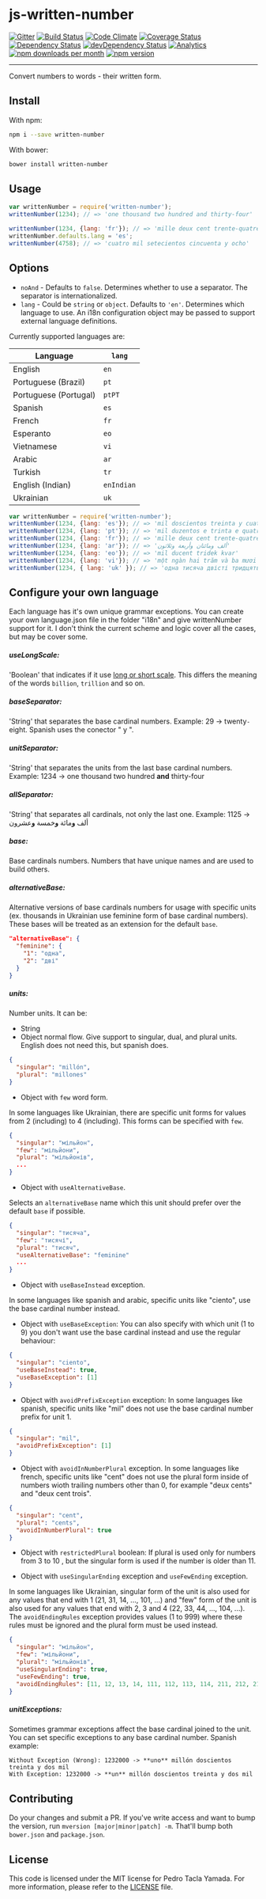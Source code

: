 # js-written-number
[![Gitter](https://badges.gitter.im/Join%20Chat.svg)](https://gitter.im/yamadapc/js-written-number?utm_source=badge&utm_medium=badge&utm_campaign=pr-badge)
[![Build Status](https://secure.travis-ci.org/yamadapc/js-written-number.png?branch=master)](http://travis-ci.org/yamadapc/js-written-number)
[![Code Climate](https://codeclimate.com/github/yamadapc/js-written-number.png)](https://codeclimate.com/github/yamadapc/js-written-number)
[![Coverage Status](https://coveralls.io/repos/yamadapc/js-written-number/badge.png?branch=master)](https://coveralls.io/r/yamadapc/js-written-number?branch=master)
[![Dependency Status](https://david-dm.org/yamadapc/js-written-number.png)](https://david-dm.org/yamadapc/js-written-number)
[![devDependency Status](https://david-dm.org/yamadapc/js-written-number/dev-status.png)](https://david-dm.org/yamadapc/js-written-number#info=devDependencies)
[![Analytics](https://ga-beacon.appspot.com/UA-54450544-1/js-written-number/README)](https://github.com/igrigorik/ga-beacon)
[![npm downloads per month](http://img.shields.io/npm/dm/written-number.svg)](https://www.npmjs.org/package/written-number)
[![npm version](https://img.shields.io/npm/v/written-number.svg)](https://www.npmjs.org/package/written-number)
- - -
Convert numbers to words - their written form.

## Install
With npm:
```bash
npm i --save written-number
```
With bower:
```bash
bower install written-number
```

## Usage
```javascript
var writtenNumber = require('written-number');
writtenNumber(1234); // => 'one thousand two hundred and thirty-four'

writtenNumber(1234, {lang: 'fr'}); // => 'mille deux cent trente-quatre'
writtenNumber.defaults.lang = 'es';
writtenNumber(4758); // => 'cuatro mil setecientos cincuenta y ocho'
```

## Options
- `noAnd` - Defaults to `false`. Determines whether to use a separator. The
  separator is internationalized.
- `lang` - Could be `string` or `object`. Defaults to `'en'`. Determines which
  language to use. An i18n configuration object may be passed to support
  external language definitions.

Currently supported languages are:

| Language | `lang` |
|---------|--------|
| English | `en` |
| Portuguese (Brazil) | `pt` |
| Portuguese (Portugal) | `ptPT` |
| Spanish | `es` |
| French | `fr` |
| Esperanto | `eo` |
| Vietnamese | `vi` |
| Arabic | `ar` |
| Turkish | `tr` |
| English (Indian) | `enIndian` |
| Ukrainian | `uk` |


```javascript
var writtenNumber = require('written-number');
writtenNumber(1234, {lang: 'es'}); // => 'mil doscientos treinta y cuatro'
writtenNumber(1234, {lang: 'pt'}); // => 'mil duzentos e trinta e quatro'
writtenNumber(1234, {lang: 'fr'}); // => 'mille deux cent trente-quatre'
writtenNumber(1234, {lang: 'ar'}); // => 'ألف ومائتان وأربعة وثلاثون'
writtenNumber(1234, {lang: 'eo'}); // => 'mil ducent tridek kvar'
writtenNumber(1234, {lang: 'vi'}); // => 'một ngàn hai trăm và ba mươi bốn'
writtenNumber(1234, { lang: 'uk' }); // => 'одна тисяча двісті тридцять чотири'
```


## Configure your own language
Each language has it's own unique grammar exceptions.  You can create your own 
language.json file in the folder "i18n" and give writtenNumber support for it. I 
don't think the current scheme and logic cover all the cases, but may be cover 
some.

##### useLongScale:
'Boolean' that indicates if it use [long or short scale](http://en.wikipedia.org/wiki/Long_and_short_scales). This differs the meaning of the words `billion`, `trillion` and so on.

##### baseSeparator:
'String' that separates the base cardinal numbers.
Example: 29 -> twenty`-`eight. Spanish uses the conector " y ".

##### unitSeparator:
'String' that separates the units from the last base cardinal numbers.
Example: 1234 -> one thousand two hundred **and** thirty-four

##### allSeparator:
'String' that separates all cardinals, not only the last one.
Example: 1125 -> ألف **و**مائة **و**خمسة **و**عشرون

##### base:
Base cardinals numbers. Numbers that have unique names and are used to build others.

##### alternativeBase:
Alternative versions of base cardinals numbers for usage with specific units (ex. thousands in Ukrainian use feminine form of base cardinal numbers). These bases will be treated as an extension for the default `base`.

```json
"alternativeBase": {
  "feminine": {
    "1": "одна",
    "2": "дві"
  }
}
```

##### units:
Number units.
It can be:
- String
- Object normal flow. Give support to singular, dual, and plural units. English does not need this, but spanish does.
```json
{
  "singular": "millón",
  "plural": "millones"
}
```

- Object with `few` word form.

In some languages like Ukrainian, there are specific unit forms for values from 2 (including) to 4 (including). This forms can be specified with `few`.

```json
{
  "singular": "мільйон",
  "few": "мільйони",
  "plural": "мільйонів",
  ...
}
```

- Object with `useAlternativeBase`.

Selects an `alternativeBase` name which this unit should prefer over the default `base` if possible.

```json
{
  "singular": "тисяча",
  "few": "тисячі",
  "plural": "тисяч",
  "useAlternativeBase": "feminine"
  ...
}
```


- Object with `useBaseInstead` exception.

In some languages like spanish and arabic, specific units like "ciento", use the base cardinal number instead.

- Object with `useBaseException`: You can also specify with which unit (1 to 9) you don't
want use the base cardinal instead and use the regular behaviour:

```json
{
  "singular": "ciento",
  "useBaseInstead": true,
  "useBaseException": [1]
}
```
- Object with `avoidPrefixException` exception:
In some languages like spanish, specific units like "mil" does not use the base
cardinal number prefix for unit 1.
```json
{
  "singular": "mil",
  "avoidPrefixException": [1]
}
```
- Object with `avoidInNumberPlural` exception.
In some languages like french, specific units like "cent" does not use the plural form inside of
numbers wioth trailing numbers other than 0, for example "deux cents" and "deux cent trois".
```json
{
  "singular": "cent",
  "plural": "cents",
  "avoidInNumberPlural": true
}
```
- Object with `restrictedPlural` boolean:
If plural is used only for numbers from 3 to 10 , but the singular form is used if the number is older than 11. 

- Object with `useSingularEnding` exception and `useFewEnding` exception.

In some languages like Ukrainian, singular form of the unit is also used for any values that end with 1 (21, 31, 14, ..., 101, ...) and "few" form of the unit is also used for any values that end with 2, 3 and 4 (22, 33, 44, ..., 104, ...). The `avoidEndingRules` exception provides values (1 to 999) where these rules must be ignored and the plural form must be used instead.

```json
{
  "singular": "мільйон",
  "few": "мільйони",
  "plural": "мільйонів",
  "useSingularEnding": true,
  "useFewEnding": true,
  "avoidEndingRules": [11, 12, 13, 14, 111, 112, 113, 114, 211, 212, 213, 214, 311, 312, 313, 314, 411, 412, 413, 414, 511, 512, 513, 514, 611, 612, 613, 614, 711, 712, 713, 714, 811, 812, 813, 814, 911, 912, 913, 914]
}
```

##### unitExceptions:
Sometimes grammar exceptions affect the base cardinal joined to the unit. You
can set specific exceptions to any base cardinal number.
Spanish example:
```
Without Exception (Wrong): 1232000 -> **uno** millón doscientos treinta y dos mil
With Exception: 1232000 -> **un** millón doscientos treinta y dos mil
```

## Contributing
Do your changes and submit a PR. If you've write access and want to bump the version, run `mversion [major|minor|patch] -m`. That'll bump both `bower.json` and `package.json`.

## License
This code is licensed under the MIT license for Pedro Tacla Yamada. For more information, please refer to the [LICENSE](/LICENSE) file.
